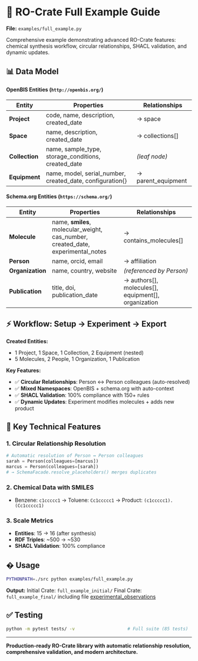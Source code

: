 # 🧪 RO-Crate Full Example Guide

**File:** `examples/full_example.py`

Comprehensive example demonstrating advanced RO-Crate features: chemical synthesis workflow, circular relationships, SHACL validation, and dynamic updates.

## 📊 **Data Model**

#### **OpenBIS Entities** (`http://openbis.org/`)

| Entity | Properties | Relationships |
|--------|------------|---------------|
| **Project** | code, name, description, created_date | → space |
| **Space** | name, description, created_date | → collections[] |
| **Collection** | name, sample_type, storage_conditions, created_date | _(leaf node)_ |
| **Equipment** | name, model, serial_number, created_date, configuration{} | → parent_equipment |

#### **Schema.org Entities** (`https://schema.org/`)

| Entity | Properties | Relationships |
|--------|------------|---------------|
| **Molecule** | name, **smiles**, molecular_weight, cas_number, created_date, experimental_notes | → contains_molecules[] |
| **Person** | name, orcid, email | → affiliation |
| **Organization** | name, country, website | _(referenced by Person)_ |
| **Publication** | title, doi, publication_date | → authors[], molecules[], equipment[], organization |

## ⚡ **Workflow: Setup → Experiment → Export**

**Created Entities:**
- 1 Project, 1 Space, 1 Collection, 2 Equipment (nested)
- 5 Molecules, 2 People, 1 Organization, 1 Publication

**Key Features:**
- ✅ **Circular Relationships**: Person ↔ Person colleagues (auto-resolved)
- ✅ **Mixed Namespaces**: OpenBIS + schema.org with auto-context
- ✅ **SHACL Validation**: 100% compliance with 150+ rules
- ✅ **Dynamic Updates**: Experiment modifies molecules + adds new product

## 🔧 **Key Technical Features**

### **1. Circular Relationship Resolution**
```python
# Automatic resolution of Person ↔ Person colleagues
sarah = Person(colleagues=[marcus])
marcus = Person(colleagues=[sarah])
# → SchemaFacade.resolve_placeholders() merges duplicates
```

### **2. Chemical Data with SMILES**
- Benzene: `c1ccccc1` → Toluene: `Cc1ccccc1` → Product: `(c1ccccc1).(Cc1ccccc1)`

### **3. Scale Metrics**
- **Entities**: 15 → 16 (after synthesis)
- **RDF Triples**: ~500 → ~530 
- **SHACL Validation**: 100% compliance


## � **Usage**

```bash
PYTHONPATH=./src python examples/full_example.py
```

**Output:** 
Initial Crate: `full_example_initial/`
Final Crate: `full_example_final/` including file [experimental_observations](examples/experimental_observations.csv)

## ✅ **Testing**

```bash
python -m pytest tests/ -v                    # Full suite (85 tests)
```

---

**Production-ready RO-Crate library with automatic relationship resolution, comprehensive validation, and modern architecture.**
